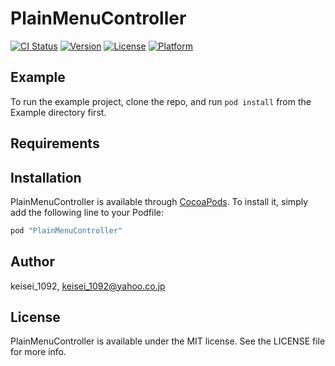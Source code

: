 # PlainMenuController

[![CI Status](http://img.shields.io/travis/keisei_1092/PlainMenuController.svg?style=flat)](https://travis-ci.org/keisei_1092/PlainMenuController)
[![Version](https://img.shields.io/cocoapods/v/PlainMenuController.svg?style=flat)](http://cocoapods.org/pods/PlainMenuController)
[![License](https://img.shields.io/cocoapods/l/PlainMenuController.svg?style=flat)](http://cocoapods.org/pods/PlainMenuController)
[![Platform](https://img.shields.io/cocoapods/p/PlainMenuController.svg?style=flat)](http://cocoapods.org/pods/PlainMenuController)

## Example

To run the example project, clone the repo, and run `pod install` from the Example directory first.

## Requirements

## Installation

PlainMenuController is available through [CocoaPods](http://cocoapods.org). To install
it, simply add the following line to your Podfile:

```ruby
pod "PlainMenuController"
```

## Author

keisei_1092, keisei_1092@yahoo.co.jp

## License

PlainMenuController is available under the MIT license. See the LICENSE file for more info.
